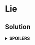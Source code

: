 # Lie
## Solution
<details>
<summary><b>SPOILERS</b></summary>

Use the union-find algorithm to find all mates that can (in)directly know the truth.

### Note
* You should not use `vector<vector<int>>` to store whole party members, or you'll meet a time-out failure! Instead, follow these steps:

1. Define a `vector<int>` to store the party information.
2. "Union" all party members in an `i`-th party.
3. Store just one member's number as an `i`-th element of the vector.
4. Later you can check the root of all party members, by "find"ing the root of the member in the vector. If the root is connected with any members who can know the truth, then Jimin should avoid lying in that party.

</details>
